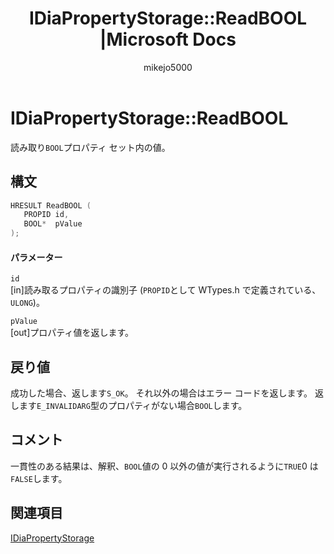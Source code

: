 ﻿---
title: IDiaPropertyStorage::ReadBOOL |Microsoft Docs
ms.date: 11/04/2016
ms.topic: conceptual
dev_langs:
- C++
helpviewer_keywords:
- IDiaPropertyStorage::ReadBOOL
ms.assetid: ad1822db-4572-48f7-9919-f8137f6701f2
author: mikejo5000
ms.author: mikejo
manager: jillfra
ms.workload:
- multiple
ms.openlocfilehash: cf0e91e2d617877596798512140195b54f4d3f8e
ms.sourcegitcommit: 2193323efc608118e0ce6f6b2ff532f158245d56
ms.translationtype: MTE95
ms.contentlocale: ja-JP
ms.lasthandoff: 01/25/2019
ms.locfileid: "54924549"
---
# <a name="idiapropertystoragereadbool"></a>IDiaPropertyStorage::ReadBOOL
読み取り`BOOL`プロパティ セット内の値。  
  
## <a name="syntax"></a>構文  
  
```C++  
HRESULT ReadBOOL (   
   PROPID id,  
   BOOL*  pValue  
);  
```  
  
#### <a name="parameters"></a>パラメーター  
 `id`  
 [in]読み取るプロパティの識別子 (`PROPID`として WTypes.h で定義されている、 `ULONG`)。  
  
 `pValue`  
 [out]プロパティ値を返します。  
  
## <a name="return-value"></a>戻り値  
 成功した場合、返します`S_OK`。 それ以外の場合はエラー コードを返します。 返します`E_INVALIDARG`型のプロパティがない場合`BOOL`します。  
  
## <a name="remarks"></a>コメント  
 一貫性のある結果は、解釈、`BOOL`値の 0 以外の値が実行されるように`TRUE`0 は`FALSE`します。  
  
## <a name="see-also"></a>関連項目
 [IDiaPropertyStorage](../../debugger/debug-interface-access/idiapropertystorage.md)
